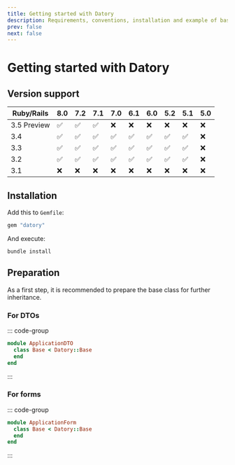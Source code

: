```yaml
---
title: Getting started with Datory
description: Requirements, conventions, installation and example of basic preparation
prev: false
next: false
---
```


# Getting started with Datory

## Version support

| Ruby/Rails  | 8.0 | 7.2 | 7.1 | 7.0 | 6.1 | 6.0 | 5.2 | 5.1 | 5.0 |
|-------------|---|---|---|---|---|---|---|---|---|
| 3.5 Preview | ✅ | ✅ | ✅ | ❌ | ❌ | ❌ | ❌ | ❌ | ❌ |
| 3.4         | ✅ | ✅ | ✅ | ✅ | ✅ | ✅ | ✅ | ✅ | ❌ |
| 3.3         | ✅ | ✅ | ✅ | ✅ | ✅ | ✅ | ✅ | ✅ | ❌ |
| 3.2         | ✅ | ✅ | ✅ | ✅ | ✅ | ✅ | ✅ | ✅ | ❌ |
| 3.1         | ❌ | ❌ | ❌ | ❌ | ❌ | ❌ | ❌ | ❌ | ❌ |

## Installation

Add this to `Gemfile`:

```ruby
gem "datory"
```

And execute:

```shell
bundle install
```

## Preparation

As a first step, it is recommended to prepare the base class for further inheritance.

### For DTOs

::: code-group

```ruby [app/dtos/application_dto/base.rb]
module ApplicationDTO
  class Base < Datory::Base
  end
end
```

:::

### For forms

::: code-group

```ruby [app/forms/application_form/base.rb]
module ApplicationForm
  class Base < Datory::Base
  end
end
```

:::
